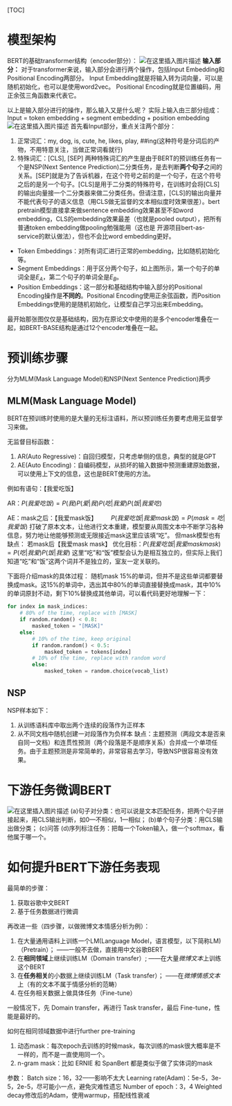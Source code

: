 [TOC]

# 模型架构
BERT的基础transformer结构（encoder部分）：
![在这里插入图片描述](https://img-blog.csdnimg.cn/4cd54983690a45538652b9440c819b86.png?,type_d3F5LXplbmhlaQ,shadow_50,text_Q1NETiBAZnJpZWRyaWNob3I=,size_18,color_FFFFFF,t_70,g_se,x_16#pic_center)
**输入部分：**
对于transformer来说，输入部分会进行两个操作，包括Input Embedding和Positional Encoding两部分。
Input Embedding就是将输入转为词向量，可以是随机初始化，也可以是使用word2vec。
Positional Encoding就是位置编码，用正余弦三角函数来代表它。

以上是输入部分进行的操作，那么输入又是什么呢？
实际上输入由三部分组成：Input = token embedding + segment embedding + position embedding 
![在这里插入图片描述](https://img-blog.csdnimg.cn/36ae345ac8dd4fc2a230e36534c9e9c6.png?,type_d3F5LXplbmhlaQ,shadow_50,text_Q1NETiBAZnJpZWRyaWNob3I=,size_20,color_FFFFFF,t_70,g_se,x_16#pic_center)
首先看Input部分，重点关注两个部分：
1. 正常词汇：my, dog, is, cute, he, likes, play, ##ing(这种符号是分词后的产物，不用特意关注，当做正常词看就行)
2. 特殊词汇：[CLS], [SEP]
两种特殊词汇的产生是由于BERT的预训练任务有一个是NSP(Next Sentence Prediction)二分类任务，是去判断**两个句子**之间的关系。[SEP]就是为了告诉机器，在这个符号之前的是一个句子，在这个符号之后的是另一个句子。[CLS]是用于二分类的特殊符号，在训练时会将[CLS]的输出向量接一个二分类器来做二分类任务。但请注意，[CLS]的输出向量并不能代表句子的语义信息（用CLS做无监督的文本相似度时效果很差）。bert pretrain模型直接拿来做sentence embedding效果甚至不如word embedding，CLS的embedding效果最差（也就是pooled output），把所有普通token embedding做pooling勉强能用（这也是
开源项目bert-as-service的默认做法），但也不会比word embedding更好。

- Token Embeddings：对所有词汇进行正常的embedding，比如随机初始化等。
- Segment Embeddings：用于区分两个句子，如上图所示，第一个句子的单词全是$E_A$，第二个句子的单词全是$E_B$。
- Position Embeddings：这一部分和基础结构中输入部分的Positional Encoding操作是**不同的**。Positional Encoding使用正余弦函数，而Position Embeddings使用的是随机初始化，让模型自己学习出来Embedding。

最开始那张图仅仅是基础结构，因为在原论文中使用的是多个encoder堆叠在一起，如BERT-BASE结构是通过12个encoder堆叠在一起。

# 预训练步骤
分为MLM(Mask Language Model)和NSP(Next Sentence Prediction)两步
## MLM(Mask Language Model)
BERT在预训练时使用的是大量的无标注语料，所以预训练任务要考虑用无监督学习来做。

无监督目标函数：
1. AR(Auto Regressive)：自回归模型，只考虑单侧的信息，典型的就是GPT
2. AE(Auto Encoding)：自编码模型，从损坏的输入数据中预测重建原始数据，可以使用上下文的信息，这也是BERT使用的方法。

例如有语句：【我爱吃饭】

AR：$P(我爱吃饭) = P(我)P(爱|我)P(吃|我爱)P(饭|我爱吃)$

AE：mask之后：【我爱mask饭】
&emsp;&emsp;$P(我爱吃饭|我爱mask饭) = P(mask = 吃|我爱饭)$
打破了原本文本，让他进行文本重建，模型要从周围文本中不断学习各种信息，努力地让他能够预测或无限接近mask这里应该填“吃”。
但mask模型也有缺点：
若mask后【我爱mask mask】
优化目标：$P(我爱吃饭|我爱mask mask) = P(吃|我爱)P(饭|我爱)$
这里“吃”和“饭”模型会认为是相互独立的，但实际上我们知道“吃”和“饭”这两个词并不是独立的，室友一定关联的。

下面将介绍mask的具体过程：
随机mask 15%的单词，但并不是这些单词都要替换成mask。这15%的单词中，选出其中80%的单词直接替换成mask，其中10%的单词原封不动，剩下10%替换成其他单词，可以看代码更好地理解一下：

```python
for index in mask_indices:
	# 80% of the time, replace with [MASK]
	if random.random() < 0.8:
		masked_token = "[MASK]"
	else:
		# 10% of the time, keep original
		if random.random() < 0.5:
			masked_token = tokens[index]
		# 10% of the time, replace with random word
		else:
			masked_token = random.choice(vocab_list)
```

## NSP 
NSP样本如下：
1. 从训练语料库中取出两个连续的段落作为正样本
2. 从不同文档中随机创建一对段落作为负样本
缺点：主题预测（两段文本是否来自同一文档）和连贯性预测（两个段落是不是顺序关系）合并成一个单项任务。由于主题预测是非常简单的，非常容易去学习，导致NSP很容易没有效果。

# 下游任务微调BERT
![在这里插入图片描述](https://img-blog.csdnimg.cn/6ad68c586c624b64b06afbdc67ee58f4.png?,type_d3F5LXplbmhlaQ,shadow_50,text_Q1NETiBAZnJpZWRyaWNob3I=,size_20,color_FFFFFF,t_70,g_se,x_16#pic_center)
(a)句子对分类：也可以说是文本匹配任务，把两个句子拼接起来，用CLS输出判断，如0—不相似，1—相似；
(b)单个句子分类：用CLS输出做分类；
(c)问答
(d)序列标注任务：把每一个Token输入，做一个softmax，看他属于哪一个。

# 如何提升BERT下游任务表现
最简单的步骤：
1. 获取谷歌中文BERT
2. 基于任务数据进行微调

再改进一些（四步骤，以做微博文本情感分析为例）：
1. 在大量通用语料上训练一个LM(Language Model，语言模型，以下简称LM)（Pretrain）；
——一般不去做，直接用中文谷歌BERT
2. 在**相同领域**上继续训练LM（Domain transfer）;
——在大量*微博文本*上训练这个BERT
3. 在**任务相关**的小数据上继续训练LM（Task transfer）；
——在*微博情感文本*上（有的文本不属于情感分析的范畴）
4. 在任务相关数据上做具体任务（Fine-tune）

一般情况下，先 Domain transfer，再进行 Task transfer，最后 Fine-tune，性能是最好的。

如何在相同领域数据中进行further pre-training
1. 动态mask：每次epoch去训练的时候mask，每次训练的mask很大概率是不一样的，而不是一直使用同一个。
2. n-gram mask：比如 ERNIE 和 SpanBert 都是类似于做了实体词的mask

参数：
Batch size：16，32——影响不太大
Learning rate(Adam)：5e-5，3e-5，2e-5，尽可能小一点，避免灾难性遗忘
Number of epoch：3，4
Weighted decay修改后的Adam，使用warmup，搭配线性衰减